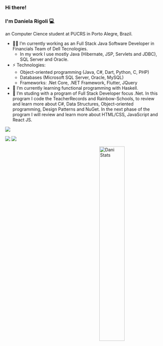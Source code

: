 ### Hi there! 
### I'm Daniela Rigoli 💻

an Computer Cience student at PUCRS in Porto Alegre, Brazil.

- 👩‍💻 I’m currently working as an Full Stack Java Software Developer in Financials Team of Dell Tecnologies.
  - In my work I use mostly Java (Hibernate, JSP, Servlets and JDBC), SQL Server and Oracle.
- ⚡ Technologies:  
  - Object-oriented programming (Java, C#, Dart, Python, C, PHP)
  - Databases (Microsoft SQL Server, Oracle, MySQL)
  - Frameworks: .Net Core, .NET Framework, Flutter, JQuery
- 🌱 I’m currently learning functional programming with Haskell.
- 📖 I’m studing with a program of Full Stack Developer focus .Net. In this program I code the TeacherRecords and Rainbow-Schools, to review and learn more about C#, Data Structures, Object-oriented programming, Design Patterns and NuGet. In the next phase of the program I will review and learn more about HTML/CSS, JavaScript and React JS.
 
<a href="https://www.linkedin.com/in/daniela-rigoli-304b9b190/"><img src="https://img.shields.io/badge/LinkedIn-0077B5?style=for-the-badge&logo=linkedin&logoColor=white" border="0" /></a>

<img src="https://img.shields.io/badge/Java-ED8B00?style=for-the-badge&logo=java&logoColor=white"> <img src="https://img.shields.io/badge/C%23-239120?style=for-the-badge&logo=c-sharp&logoColor=white">

[<img align="right" src="https://github-readme-stats.vercel.app/api?username=deltarig&show_icons=true&theme=buefy" alt="Dani Stats" width="40%" /> ](https://github.com/DeltaRig)



<!--
**DeltaRig/DeltaRig** is a ✨ _special_ ✨ repository because its `README.md` (this file) appears on your GitHub profile.

Here are some ideas to get you started:
- 🔭 I’m currently working on ...
- 🌱 I’m currently learning ...
- 👯 I’m looking to collaborate on ...
- 🤔 I’m looking for help with ...
- 💬 Ask me about ...
- 📫 How to reach me: ...
- 😄 Pronouns: ...
- ⚡ Fun fact: ...
-->
